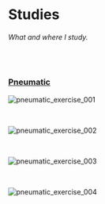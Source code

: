 # Studies
###### _What and where I study._

<br/>

### [Pneumatic](https://github.com/r00m3/Studies/tree/main/Pneumatic)

![pneumatic_exercise_001](Pneumatic/pneumatic_exercise_001.gif "pneumatic_exercise_001")

<br/>

![pneumatic_exercise_002](Pneumatic/pneumatic_exercise_002.gif "pneumatic_exercise_002")

<br/>

![pneumatic_exercise_003](Pneumatic/pneumatic_exercise_003.gif "pneumatic_exercise_003")

<br/>

![pneumatic_exercise_004](Pneumatic/pneumatic_exercise_004.gif "pneumatic_exercise_004")





